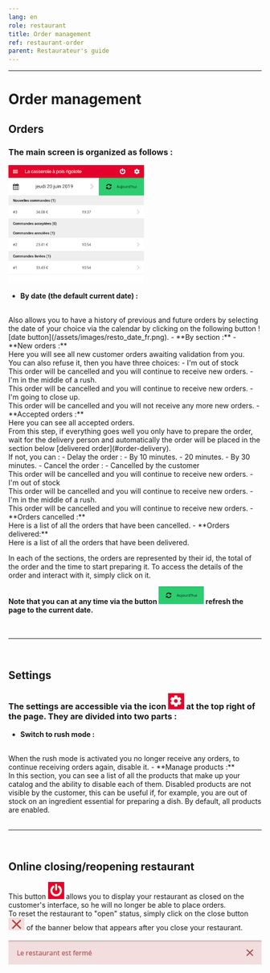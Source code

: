 ```yaml
---
lang: en
role: restaurant
title: Order management
ref: restaurant-order
parent: Restaurateur's guide
---
```


---

# Order management

## Orders

### The main screen is organized as follows :

![restaurant's interface for orders](/assets/images/resto_order_list_fr.png)

- **By date (the default current date) :**
<br>
	Also allows you to have a history of previous and future orders by selecting the date of your choice via the calendar by clicking on the following button
	![date button](/assets/images/resto_date_fr.png).
- **By section :**
	- **New orders :**
	<br>
	Here you will see all new customer orders awaiting validation from you.
	<br>
	You can also refuse it, then you have three choices:
		- I'm out of stock
		<br>
		This order will be cancelled and you will continue to receive new orders.
		- I'm in the middle of a rush.
		<br>
		This order will be cancelled and you will continue to receive new orders.
		- I'm going to close up.
		<br>
		This order will be cancelled and you will not receive any more new orders.
	- **Accepted orders :**
	<br>
	Here you can see all accepted orders.
	<br>
	From this step, if everything goes well you only have to prepare the order, wait for the delivery person and automatically the order will be placed in the section below [delivered order](#order-delivery).
	<br>
	If not, you can :
		- Delay the order :
			- By 10 minutes.
			- 20 minutes.
			- By 30 minutes.
		- Cancel the order :
			- Cancelled by the customer
			<br>
			This order will be cancelled and you will continue to receive new orders.
			- I'm out of stock
			<br>
			This order will be cancelled and you will continue to receive new orders.
			- I'm in the middle of a rush.
			<br>
			This order will be cancelled and you will continue to receive new orders.
	- **Orders cancelled :**
	<br>
		Here is a list of all the orders that have been cancelled.
	- **<span id="order-delivery">Orders delivered:</span>**
	<br>
		Here is a list of all the orders that have been delivered.

In each of the sections, the orders are represented by their id, the total of the order and the time to start preparing it. To access the details of the order and interact with it, simply click on it.

**Note that you can at any time via the button ![resfresh](/assets/images/resto_refresh_btn_fr.png) refresh the page to the current date.**
<br>
<br>
<br>

---
<br>

## Settings

### The settings are accessible via the icon ![settings](/assets/images/resto_param_icon.png) at the top right of the page. They are divided into two parts :

- **Switch to rush mode :**
<br>
	When the rush mode is activated you no longer receive any orders, to continue receiving orders again, disable it.
- **Manage products :**
<br>
	In this section, you can see a list of all the products that make up your catalog and the ability to disable each of them.
	Disabled products are not visible by the customer, this can be useful if, for example, you are out of stock on an ingredient essential for preparing a dish.
	By default, all products are enabled.

<br>
<br>

---
<br>

## Online closing/reopening restaurant

This button ![power button icon](/assets/images/resto_power_icon.png) allows you to display your restaurant as closed on the customer's interface, so he will no longer be able to place orders.
<br>
To reset the restaurant to "open" status, simply click on the close button ![close button icon](/assets/images/resto_close_banner_icon.png) of the banner below that appears after you close your restaurant.
<br>
<br>
![restaurant is closed banner](/assets/images/resto_closed_banner_fr.png)
